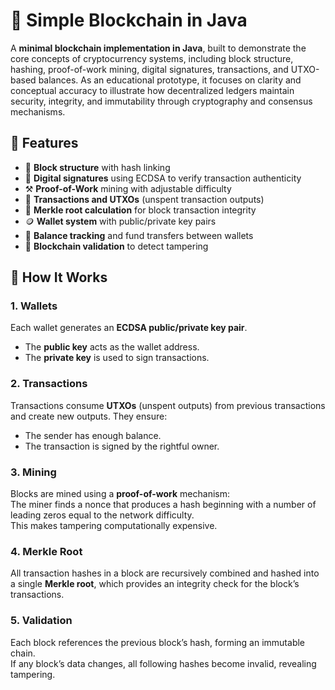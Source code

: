 # 🧱 Simple Blockchain in Java

A **minimal blockchain implementation in Java**, built to demonstrate the core concepts of cryptocurrency systems, including block structure, hashing, proof-of-work mining, digital signatures, transactions, and UTXO-based balances.
As an educational prototype, it focuses on clarity and conceptual accuracy to illustrate how decentralized ledgers maintain security, integrity, and immutability through cryptography and consensus mechanisms.

## 🚀 Features

- 🧩 **Block structure** with hash linking
- 🔐 **Digital signatures** using ECDSA to verify transaction authenticity
- ⚒️ **Proof-of-Work** mining with adjustable difficulty
- 💸 **Transactions and UTXOs** (unspent transaction outputs)
- 🌳 **Merkle root calculation** for block transaction integrity
- 🪙 **Wallet system** with public/private key pairs
- 🧾 **Balance tracking** and fund transfers between wallets
- 🧠 **Blockchain validation** to detect tampering

## 🧠 How It Works

### 1. Wallets
Each wallet generates an **ECDSA public/private key pair**.
- The **public key** acts as the wallet address.
- The **private key** is used to sign transactions.

### 2. Transactions
Transactions consume **UTXOs** (unspent outputs) from previous transactions and create new outputs.
They ensure:
- The sender has enough balance.
- The transaction is signed by the rightful owner.

### 3. Mining
Blocks are mined using a **proof-of-work** mechanism:  
The miner finds a nonce that produces a hash beginning with a number of leading zeros equal to the network difficulty.  
This makes tampering computationally expensive.

### 4. Merkle Root
All transaction hashes in a block are recursively combined and hashed into a single **Merkle root**, which provides an integrity check for the block’s transactions.

### 5. Validation
Each block references the previous block’s hash, forming an immutable chain.  
If any block’s data changes, all following hashes become invalid, revealing tampering.



